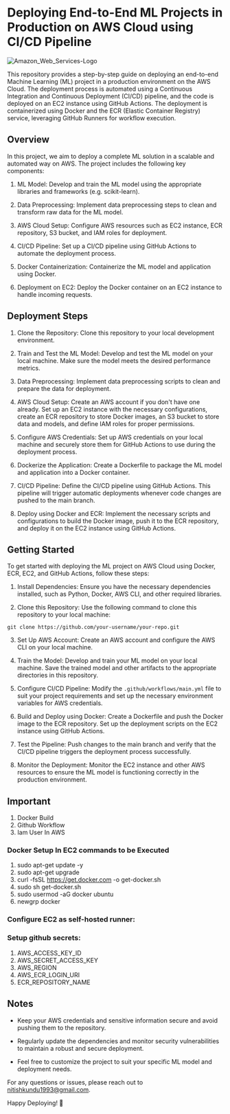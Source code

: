 # Deploying End-to-End ML Projects in Production on AWS Cloud using CI/CD Pipeline

![Amazon_Web_Services-Logo](https://github.com/NitishKundu/aws-deployment/assets/79974360/ea2995ac-524e-4d8c-bf99-5e55d73512fb)


This repository provides a step-by-step guide on deploying an end-to-end Machine Learning (ML) project in a production environment on the AWS Cloud. The deployment process is automated using a Continuous Integration and Continuous Deployment (CI/CD) pipeline, and the code is deployed on an EC2 instance using GitHub Actions. The deployment is containerized using Docker and the ECR (Elastic Container Registry) service, leveraging GitHub Runners for workflow execution.

## Overview

In this project, we aim to deploy a complete ML solution in a scalable and automated way on AWS. The project includes the following key components:

1. ML Model: Develop and train the ML model using the appropriate libraries and frameworks (e.g. scikit-learn).

2. Data Preprocessing: Implement data preprocessing steps to clean and transform raw data for the ML model.

3. AWS Cloud Setup: Configure AWS resources such as EC2 instance, ECR repository, S3 bucket, and IAM roles for deployment.

4. CI/CD Pipeline: Set up a CI/CD pipeline using GitHub Actions to automate the deployment process.

5. Docker Containerization: Containerize the ML model and application using Docker.

6. Deployment on EC2: Deploy the Docker container on an EC2 instance to handle incoming requests.

## Deployment Steps

1. Clone the Repository: Clone this repository to your local development environment.

2. Train and Test the ML Model: Develop and test the ML model on your local machine. Make sure the model meets the desired performance metrics.

3. Data Preprocessing: Implement data preprocessing scripts to clean and prepare the data for deployment.

4. AWS Cloud Setup: Create an AWS account if you don't have one already. Set up an EC2 instance with the necessary configurations, create an ECR repository to store Docker images, an S3 bucket to store data and models, and define IAM roles for proper permissions.

5. Configure AWS Credentials: Set up AWS credentials on your local machine and securely store them for GitHub Actions to use during the deployment process.

6. Dockerize the Application: Create a Dockerfile to package the ML model and application into a Docker container.

7. CI/CD Pipeline: Define the CI/CD pipeline using GitHub Actions. This pipeline will trigger automatic deployments whenever code changes are pushed to the main branch.

8. Deploy using Docker and ECR: Implement the necessary scripts and configurations to build the Docker image, push it to the ECR repository, and deploy it on the EC2 instance using GitHub Actions.

## Getting Started

To get started with deploying the ML project on AWS Cloud using Docker, ECR, EC2, and GitHub Actions, follow these steps:

1. Install Dependencies: Ensure you have the necessary dependencies installed, such as Python, Docker, AWS CLI, and other required libraries.

2. Clone this Repository: Use the following command to clone this repository to your local machine:

```
git clone https://github.com/your-username/your-repo.git
```

3. Set Up AWS Account: Create an AWS account and configure the AWS CLI on your local machine.

4. Train the Model: Develop and train your ML model on your local machine. Save the trained model and other artifacts to the appropriate directories in this repository.

5. Configure CI/CD Pipeline: Modify the `.github/workflows/main.yml` file to suit your project requirements and set up the necessary environment variables for AWS credentials.

6. Build and Deploy using Docker: Create a Dockerfile and push the Docker image to the ECR repository. Set up the deployment scripts on the EC2 instance using GitHub Actions.

7. Test the Pipeline: Push changes to the main branch and verify that the CI/CD pipeline triggers the deployment process successfully.

8. Monitor the Deployment: Monitor the EC2 instance and other AWS resources to ensure the ML model is functioning correctly in the production environment.

## Important
1. Docker Build
2. Github Workflow
3. Iam User In AWS

### Docker Setup In EC2 commands to be Executed
1. sudo apt-get update -y
2. sudo apt-get upgrade
3. curl -fsSL https://get.docker.com -o get-docker.sh
4. sudo sh get-docker.sh
5. sudo usermod -aG docker ubuntu
6. newgrp docker

### Configure EC2 as self-hosted runner:

### Setup github secrets:
1. AWS_ACCESS_KEY_ID
2. AWS_SECRET_ACCESS_KEY
3. AWS_REGION
4. AWS_ECR_LOGIN_URI
5. ECR_REPOSITORY_NAME

## Notes

- Keep your AWS credentials and sensitive information secure and avoid pushing them to the repository.

- Regularly update the dependencies and monitor security vulnerabilities to maintain a robust and secure deployment.

- Feel free to customize the project to suit your specific ML model and deployment needs.

For any questions or issues, please reach out to nitishkundu1993@gmail.com.

Happy Deploying! 🚀
